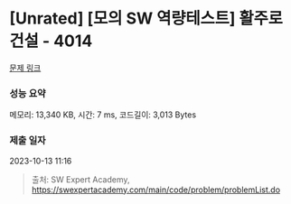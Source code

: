 # [Unrated] [모의 SW 역량테스트] 활주로 건설 - 4014 

[문제 링크](https://swexpertacademy.com/main/code/problem/problemDetail.do?contestProbId=AWIeW7FakkUDFAVH) 

### 성능 요약

메모리: 13,340 KB, 시간: 7 ms, 코드길이: 3,013 Bytes

### 제출 일자

2023-10-13 11:16



> 출처: SW Expert Academy, https://swexpertacademy.com/main/code/problem/problemList.do
